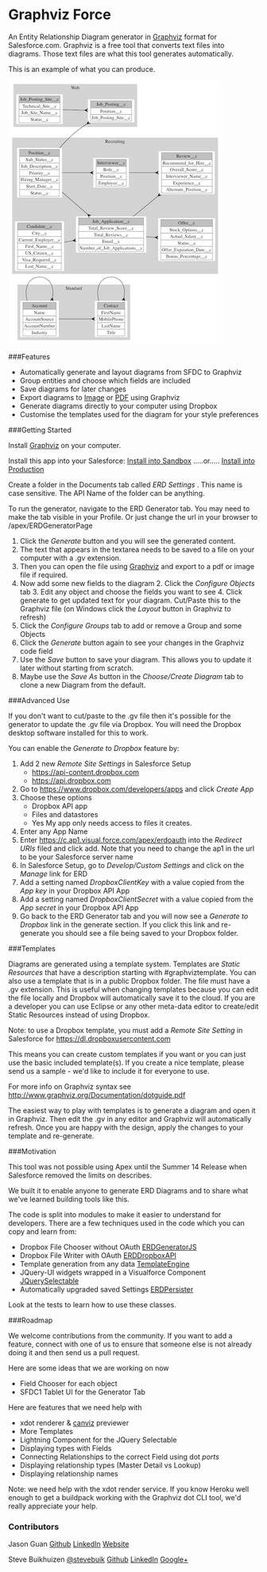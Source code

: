 Graphviz Force
========

An Entity Relationship Diagram generator in [Graphviz](http://graphviz.org) format for Salesforce.com. 
Graphviz is a free tool that converts text files into diagrams. Those text files are what this tool generates automatically.

This is an example of what you can produce.

![Sample](assets/Recruiting+and+Standard.png)

###Features
- Automatically generate and layout diagrams from SFDC to Graphviz
- Group entities and choose which fields are included
- Save diagrams for later changes
- Export diagrams to [Image](assets/Recruiting+and+Standard.png) or [PDF](assets/Recruiting+and+Standard.pdf?raw=true) using Graphviz
- Generate diagrams directly to your computer using Dropbox
- Customise the templates used for the diagram for your style preferences

###Getting Started

Install [Graphviz](http://graphviz.org) on your computer.

Install this app into your Salesforce: 
<a href="https://githubsfdeploy-sandbox.herokuapp.com/app/githubdeploy/stevebuik/GraphVizForce" target="deploy">Install into Sandbox</a>
.....or..... 
<a href="https://githubsfdeploy.herokuapp.com/app/githubdeploy/stevebuik/GraphVizForce" target="deploy">Install into Production</a>

Create a folder in the Documents tab called *ERD Settings* . This name is case sensitive. The API Name of the folder can be anything.

To run the generator, navigate to the ERD Generator tab. You may need to make the tab visible in your Profile. 
Or just change the url in your browser to /apex/ERDGeneratorPage

1. Click the *Generate* button and you will see the generated content. 
2. The text that appears in the textarea needs to be saved to a file on your computer with a .gv extension. 
3. Then you can open the file using [Graphviz](http://www.graphviz.org) and export to a pdf or image file if required.
4. Now add some new fields to the diagram
	2. Click the *Configure Objects* tab
	3. Edit any object and choose the fields you want to see
	4. Click generate to get updated text for your diagram. Cut/Paste this to the Graphviz file (on Windows click the *Layout* button in Graphviz to refresh)
5. Click the *Configure Groups* tab to add or remove a Group and some Objects
6. Click the *Generate* button again to see your changes in the Graphviz code field	
7. Use the *Save* button to save your diagram. This allows you to update it later without starting from scratch.
8. Maybe use the *Save As* button in the *Choose/Create Diagram* tab to clone a new Diagram from the default.

###Advanced Use

If you don't want to cut/paste to the .gv file then it's possible for the generator to update the .gv file via Dropbox. 
You will need the Dropbox desktop software installed for this to work.

You can enable the *Generate to Dropbox* feature by:

1. Add 2 new *Remote Site Settings* in Salesforce Setup
    - https://api-content.dropbox.com
    - https://api.dropbox.com
2. Go to https://www.dropbox.com/developers/apps and click *Create App*
3. Choose these options 
    - Dropbox API app
    - Files and datastores
    - Yes My app only needs access to files it creates.
4. Enter any App Name
5. Enter https://c.ap1.visual.force.com/apex/erdoauth into the *Redirect URIs* filed and click add. 
Note that you need to change the ap1 in the url to be your Salesforce server name
6. In Salesforce Setup, go to *Develop/Custom Settings* and click on the *Manage* link for ERD
7. Add a setting named *DropboxClientKey* with a value copied from the *App key* in your Dropbox API App 
8. Add a setting named *DropboxClientSecret* with a value copied from the *App secret* in your Dropbox API App 
9. Go back to the ERD Generator tab and you will now see a *Generate to Dropbox* link in the generate section. 
If you click this link and re-generate you should see a file being saved to your Dropbox folder.

###Templates

Diagrams are generated using a template system. Templates are *Static Resources* that have a description starting with #graphviztemplate. 
You can also use a template that is in a public Dropbox folder. The file must have a .gv extension. 
This is useful when changing templates because you can edit the file locally and Dropbox will automatically save it to the cloud.
If you are a developer you can use Eclipse or any other meta-data editor to create/edit Static Resources instead of using Dropbox.

Note: to use a Dropbox template, you must add a *Remote Site Setting* in Salesforce for https://dl.dropboxusercontent.com

This means you can create custom templates if you want or you can just use the basic included template(s).
If you create a nice template, please send us a sample - we'd like to include it for everyone to use. 

For more info on Graphviz syntax see http://www.graphviz.org/Documentation/dotguide.pdf

The easiest way to play with templates is to generate a diagram and open it in Graphviz. 
Then edit the .gv in any editor and Graphviz will automatically refresh. Once you are happy with the design, apply the changes to your template and re-generate.

###Motivation

This tool was not possible using Apex until the Summer 14 Release when Salesforce removed the limits on describes.

We built it to enable anyone to generate ERD Diagrams and to share what we've learned building tools like this. 

The code is split into modules to make it easier to understand for developers. 
There are a few techniques used in the code which you can copy and learn from:

- Dropbox File Chooser without OAuth [ERDGeneratorJS](https://github.com/stevebuik/GraphVizForce/blob/master/src/staticresources/ERDGeneratorJS.resource)
- Dropbox File Writer with OAuth [ERDDropboxAPI](https://github.com/stevebuik/GraphVizForce/blob/master/src/classes/ERDDropboxAPI.cls)
- Template generation from any data [TemplateEngine](https://github.com/stevebuik/GraphVizForce/blob/master/src/classes/TemplateEngine.cls)
- JQuery-UI widgets wrapped in a Visualforce Component [JQuerySelectable](https://github.com/stevebuik/GraphVizForce/blob/master/src/components/JQuerySelectable.component)
- Automatically upgraded saved Settings [ERDPersister](https://github.com/stevebuik/GraphVizForce/blob/master/src/classes/ERDPersister.cls) 

Look at the tests to learn how to use these classes.

###Roadmap

We welcome contributions from the community. If you want to add a feature, connect with one of us to ensure that someone else is not already doing it and then send us a pull request.

Here are some ideas that we are working on now
- Field Chooser for each object
- SFDC1 Tablet UI for the Generator Tab

Here are features that we need help with
- xdot renderer & [canviz](https://code.google.com/p/canviz/) previewer
- More Templates
- Lightning Component for the JQuery Selectable
- Displaying types with Fields
- Connecting Relationships to the correct Field using dot *ports*
- Displaying relationship types (Master Detail vs Lookup)
- Displaying relationship names

Note: we need help with the xdot render service. If you know Heroku well enough to get a buildpack working with the Graphviz dot CLI tool, we'd really appreciate your help.
  
### Contributors

Jason Guan [Github](https://github.com/jasong327) [LinkedIn](https://www.linkedin.com/pub/jason-guan/39/3a9/346) [Website](http://cyberlemons.com/)

Steve Buikhuizen [@stevebuik](https://twitter.com/stevebuik) [Github](https://github.com/stevebuik) [LinkedIn](https://www.linkedin.com/in/stevebuikhuizen) [Google+](https://plus.google.com/+SteveBuikhuizen)